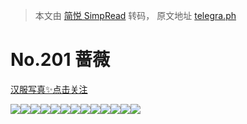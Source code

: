 > 本文由 [简悦 SimpRead](http://ksria.com/simpread/) 转码， 原文地址 [telegra.ph](https://telegra.ph/201-07-13)

No.201 蔷薇
=========

[汉服写真✨点击关注](https://t.me/hanfuxiezhen)

![](https://telegra.ph/file/6260257ee0f74fa2c522b.jpg)![](https://telegra.ph/file/f500719b45f294aec16e1.jpg)![](https://telegra.ph/file/9efc51b02bd907fb33313.jpg)![](https://telegra.ph/file/f64526815799c8c7ab550.jpg)![](https://telegra.ph/file/ad6d0eea9735ccf20e631.jpg)![](https://telegra.ph/file/acf097d21acb84ba9be2e.jpg)![](https://telegra.ph/file/c633bb84fa4cb248cf212.jpg)![](https://telegra.ph/file/c5b8a0e994ce1ba3a1ed1.jpg)![](https://telegra.ph/file/d025653454fa846aa5190.jpg)![](https://telegra.ph/file/595e9cfc81583d030558d.jpg)![](https://telegra.ph/file/46c284b60dbb4fc3b5212.jpg)![](https://telegra.ph/file/81dbe8e76b74f8dacb44f.jpg)![](https://telegra.ph/file/1eb1fb4a8ed2f021a9771.jpg)